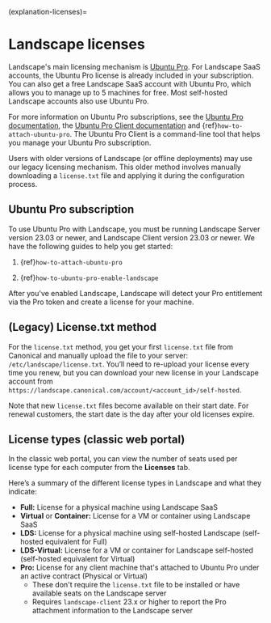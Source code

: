 (explanation-licenses)=
# Landscape licenses

Landscape's main licensing mechanism is [Ubuntu Pro](https://ubuntu.com/pro). For Landscape SaaS accounts, the Ubuntu Pro license is already included in your subscription. You can also get a free Landscape SaaS account with Ubuntu Pro, which allows you to manage up to 5 machines for free. Most self-hosted Landscape accounts also use Ubuntu Pro.

For more information on Ubuntu Pro subscriptions, see the [Ubuntu Pro documentation](https://documentation.ubuntu.com/pro/), the [Ubuntu Pro Client documentation](https://documentation.ubuntu.com/pro-client/en/latest/) and {ref}`how-to-attach-ubuntu-pro`. The Ubuntu Pro Client is a command-line tool that helps you manage your Ubuntu Pro subscription.

Users with older versions of Landscape (or offline deployments) may use our legacy licensing mechanism. This older method involves manually downloading a `license.txt` file and applying it during the configuration process.

## Ubuntu Pro subscription

To use Ubuntu Pro with Landscape, you must be running Landscape Server version 23.03 or newer, and Landscape Client version 23.03 or newer. We have the following guides to help you get started:

1. {ref}`how-to-attach-ubuntu-pro`

2. {ref}`how-to-ubuntu-pro-enable-landscape`

After you've enabled Landscape, Landscape will detect your Pro entitlement via the Pro token and create a license for your machine.

## (Legacy) License.txt method

For the `license.txt` method, you get your first `license.txt` file from Canonical and manually upload the file to your server: `/etc/landscape/license.txt`. You’ll need to re-upload your license every time you renew, but you can download your new license in your Landscape account from `https://landscape.canonical.com/account/<account_id>/self-hosted`.

Note that new `license.txt` files become available on their start date. For renewal customers, the start date is the day after your old licenses expire.

## License types (classic web portal)

In the classic web portal, you can view the number of seats used per license type for each computer from the **Licenses** tab.

Here’s a summary of the different license types in Landscape and what they indicate:

- **Full:** License for a physical machine using Landscape SaaS
- **Virtual** or **Container:** License for a VM or container using Landscape SaaS
- **LDS:** License for a physical machine using self-hosted Landscape (self-hosted equivalent for Full)
- **LDS-Virtual:** License for a VM or container for Landscape self-hosted (self-hosted equivalent for Virtual)
- **Pro:** License for any client machine that's attached to Ubuntu Pro under an active contract (Physical or Virtual)
    * These don't require the `license.txt` file to be installed or have available seats on the Landscape server
    * Requires `landscape-client` 23.x or higher to report the Pro attachment information to the Landscape server
